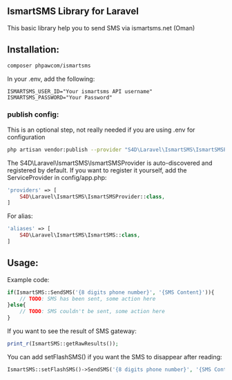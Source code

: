 ## IsmartSMS Library for Laravel
This basic library help you to send SMS via ismartsms.net (Oman)

## Installation:
```bash
composer phpawcom/ismartsms
```

In your .env, add the following:
```dotenv
ISMARTSMS_USER_ID="Your ismartsms API username"
ISMARTSMS_PASSWORD="Your Password"
```


### publish config:
This is an optional step, not really needed if you are using .env for configuration 
```bash
php artisan vendor:publish --provider "S4D\Laravel\IsmartSMS\IsmartSMSProvider"
```

The S4D\Laravel\IsmartSMS\IsmartSMSProvider is auto-discovered and registered by default.
If you want to register it yourself, add the ServiceProvider in config/app.php:
```php
'providers' => [
    S4D\Laravel\IsmartSMS\IsmartSMSProvider::class,
]
```
For alias:
```php
'aliases' => [
    S4D\Laravel\IsmartSMS\IsmartSMS::class,
]
```

## Usage:
Example code:
```php
if(IsmartSMS::SendSMS('{8 digits phone number}', '{SMS Content}')){ 
    // TODO: SMS has been sent, some action here
}else{
    // TODO: SMS couldn't be sent, some action here
}
```

If you want to see the result of SMS gateway:
```php
print_r(IsmartSMS::getRawResults());
```
You can add setFlashSMS() if you want the SMS to disappear after reading:
```php
IsmartSMS::setFlashSMS()->SendSMS('{8 digits phone number}', '{SMS Content}')
```
